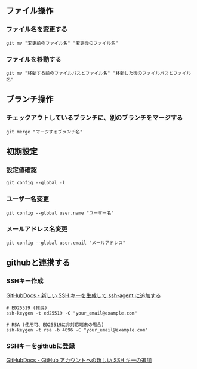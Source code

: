 
## **ファイル操作** 
### ファイル名を変更する 
```shell
git mv "変更前のファイル名" "変更後のファイル名"
```
### ファイルを移動する  
```shell
git mv "移動する前のファイルパスとファイル名" "移動した後のファイルパスとファイル名"
```

## **ブランチ操作**
### チェックアウトしているブランチに、別のブランチをマージする  
```shell
git merge "マージするブランチ名"
```

## **初期設定**
### 設定値確認  
```shell
git config --global -l
```
### ユーザー名変更  
```shell
git config --global user.name "ユーザー名"
```
### メールアドレス名変更  
```shell
git config --global user.email "メールアドレス"
```

## githubと連携する
### SSHキー作成
[GitHubDocs - 新しい SSH キーを生成して ssh-agent に追加する](https://docs.github.com/ja/authentication/connecting-to-github-with-ssh/generating-a-new-ssh-key-and-adding-it-to-the-ssh-agent)
```shell
# ED25519 (推奨)
ssh-keygen -t ed25519 -C "your_email@example.com"

# RSA (使用可、ED25519に非対応端末の場合)
ssh-keygen -t rsa -b 4096 -C "your_email@example.com"
```

### SSHキーをgithubに登録
[GitHubDocs - GitHub アカウントへの新しい SSH キーの追加](https://docs.github.com/ja/authentication/connecting-to-github-with-ssh/adding-a-new-ssh-key-to-your-github-account)
